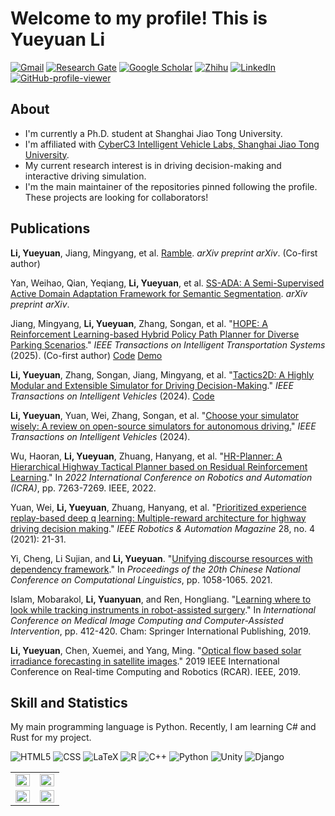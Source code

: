 # Welcome to my profile! This is Yueyuan Li

[![Gmail](https://img.shields.io/badge/Gmail-EA4335?logo=gmail&logoColor=white)](mailto:rowena.academic@gmail.com)
[![Research Gate](https://img.shields.io/badge/ResearchGate-00CCBB?logo=researchgate&logoColor=white)](https://www.researchgate.net/profile/Yueyuan-Li-4)
[![Google Scholar](https://img.shields.io/badge/Google%20Scholar-4285F4?logo=googlescholar&logoColor=white)](https://scholar.google.com/citations?user=GcxEMNIAAAAJ)
[![Zhihu](https://img.shields.io/badge/-1.4k%2B-0084FF?logo=zhihu&logoColor=white)](https://www.zhihu.com/people/ravenclaw-32)
[![LinkedIn](https://img.shields.io/badge/LinkedIn-0A66C2?logo=linkedin&logoColor=white)](https://www.linkedin.com/in/yueyuanli/)
[![GitHub-profile-viewer](https://komarev.com/ghpvc/?username=scp-cn-001&color=grey&abbreviated=true)](https://github.com/antonkomarev/github-profile-views-counter)

## About

- I'm currently a Ph.D. student at Shanghai Jiao Tong University.
- I'm affiliated with [CyberC3 Intelligent Vehicle Labs, Shanghai Jiao Tong University](https://cyberc3.sjtu.edu.cn/).
- My current research interest is in driving decision-making and interactive driving simulation.
- I'm the main maintainer of the repositories pinned following the profile. These projects are looking for collaborators!

## Publications

**Li, Yueyuan**, Jiang, Mingyang, et al. [Ramble](https://arxiv.org/abs/2410.02253). *arXiv preprint arXiv*. (Co-first author)

Yan, Weihao, Qian, Yeqiang, **Li, Yueyuan**, et al. [SS-ADA: A Semi-Supervised Active Domain Adaptation Framework for Semantic Segmentation](https://arxiv.org/abs/2407.12788). *arXiv preprint arXiv*.

Jiang, Mingyang, **Li, Yueyuan**, Zhang, Songan, et al. "[HOPE: A Reinforcement Learning-based Hybrid Policy Path Planner for Diverse Parking Scenarios](https://arxiv.org/abs/2405.20579)." *IEEE Transactions on Intelligent Transportation Systems* (2025). (Co-first author) [Code](https://github.com/jiamiya/HOPE) [Demo](https://www.youtube.com/watch?v=62w9qhjIuRI)

**Li, Yueyuan**, Zhang, Songan, Jiang, Mingyang, et al. "[Tactics2D: A Highly Modular and Extensible Simulator for Driving Decision-Making](https://ieeexplore.ieee.org/abstract/document/10561544/)." *IEEE Transactions on Intelligent Vehicles* (2024). [Code](https://github.com/WoodOxen/tactics2d)

**Li, Yueyuan**, Yuan, Wei, Zhang, Songan, et al. "[Choose your simulator wisely: A review on open-source simulators for autonomous driving.](https://ieeexplore.ieee.org/abstract/document/10461065/)" *IEEE Transactions on Intelligent Vehicles* (2024).

Wu, Haoran, **Li, Yueyuan**, Zhuang, Hanyang, et al. "[HR-Planner: A Hierarchical Highway Tactical Planner based on Residual Reinforcement Learning](https://ieeexplore.ieee.org/document/9812400)." In *2022 International Conference on Robotics and Automation (ICRA)*, pp. 7263-7269. IEEE, 2022.

Yuan, Wei, **Li, Yueyuan**, Zhuang, Hanyang, et al. "[Prioritized experience replay-based deep q learning: Multiple-reward architecture for highway driving decision making](https://ieeexplore.ieee.org/document/9576818)." *IEEE Robotics & Automation Magazine* 28, no. 4 (2021): 21-31.

Yi, Cheng, Li Sujian, and **Li, Yueyuan**. "[Unifying discourse resources with dependency framework](https://aclanthology.org/2021.ccl-1.94/)." In *Proceedings of the 20th Chinese National Conference on Computational Linguistics*, pp. 1058-1065. 2021.

Islam, Mobarakol, **Li, Yuanyuan**, and Ren, Hongliang. "[Learning where to look while tracking instruments in robot-assisted surgery](https://link.springer.com/chapter/10.1007/978-3-030-32254-0_46)." In *International Conference on Medical Image Computing and Computer-Assisted Intervention*, pp. 412-420. Cham: Springer International Publishing, 2019.

**Li, Yueyuan**, Chen, Xuemei, and Yang, Ming. "[Optical flow based solar irradiance forecasting in satellite images](https://ieeexplore.ieee.org/abstract/document/9043950)." 2019 IEEE International Conference on Real-time Computing and Robotics (RCAR). IEEE, 2019.

## Skill and Statistics

My main programming language is Python. Recently, I am learning C# and Rust for my project.

![HTML5](https://img.shields.io/badge/HTML5-E34F26?style=for-the-badge&logo=html5&logoColor=white)
![CSS](https://img.shields.io/badge/CSS-239120?&style=for-the-badge&logo=css3&logoColor=white)
![LaTeX](https://img.shields.io/badge/latex-%23008080.svg?style=for-the-badge&logo=latex&logoColor=white)
![R](https://img.shields.io/badge/R-276DC3?style=for-the-badge&logo=r&logoColor=white)
![C++](https://img.shields.io/badge/C%2B%2B-00599C?style=for-the-badge&logo=c%2B%2B&logoColor=white)
![Python](https://img.shields.io/badge/Python-3776AB?style=for-the-badge&logo=python&logoColor=white)
![Unity](https://img.shields.io/badge/Unity-100000?style=for-the-badge&logo=unity&logoColor=white)
![Django](https://img.shields.io/badge/django-%23092E20.svg?style=for-the-badge&logo=django&logoColor=white)

<table><tr><td valign="top" width="50%">
<img src="https://github-readme-stats.vercel.app/api?username=SCP-CN-001&show_icons=true&theme=transparent&count_private=true&hide_border=true" align="left" style="width: 100%" />

</td><td valign="top" width="50%">
<img src="https://github-profile-trophy.vercel.app/?username=SCP-CN-001&column=4&theme=transparent&no-bg=true&no-frame=true&margin-w=10" align="left" style="width: 100%" />
<!-- https://github.com/anuraghazra/github-readme-stats -->
</td></tr>

<tr><td valign="top" width="50%">
<img src="https://github-readme-streak-stats.herokuapp.com?user=SCP-CN-001&theme=transparent&hide_border=true" align="left" style="width: 100%" />
  
<!-- https://github.com/ryo-ma/github-profile-trophy -->

</td><td valign="top" width="50%">
<img src="https://github-readme-stats.vercel.app/api/wakatime?username=motacillaalba&theme=transparent&layout=compact&langs_count=12&hide_border=true" align="left" style="width: 100%" />

</td></tr></table>
